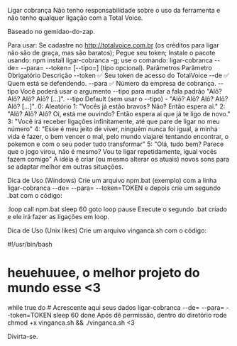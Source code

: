 Ligar cobrança
Não tenho responsabilidade sobre o uso da ferramenta e não tenho qualquer ligação com a Total Voice.

Baseado no gemidao-do-zap.

Para usar:
Se cadastre no http://totalvoice.com.br (os créditos para ligar não são de graça, mas são baratos);
Pegue seu token;
Instale o pacote usando: npm install ligar-cobranca -g;
use o comando: ligar-cobranca --de=<NUMERO> --para=<NUMERO> --token=<TOKEN> [--tipo=<TIPO>] (tipo opcional).
Parâmetros
Parâmetro	Obrigatório	Descrição
--token	✅	Seu token de acesso do TotalVoice
--de	✅	Quem está se defendendo.
--para	✅	Número da empresa de cobrança.
--tipo		Você poderá usar o argumento --tipo para mudar a fala padrão "Alô? Alô? Alô? Alô? [...]".
--tipo
Default (sem usar o --tipo) - "Alô? Alô? Alô? Alô? Alô? [...]".
0: Aleatório
1: "Vocês já estão bravos? Não? Então espera ai."
2: "Alô? Alô? Alô? Oi, está me ouvindo? Então espera ai que já te ligo de novo."
3: "Você irá receber ligações infinitamente, até que pare de ligar no meu número"
4: "Esse é meu jeito de viver, ninguém nunca foi igual, a minha vida é fazer, o bem vencer o mal, pelo mundo viajarei tentando encontrar, o pokemon e com o seu poder tudo transformar"
5: "Olá, tudo bem? Parece que o jogo virou, não é mesmo? Vou te ligar repetidamente, igual vocês fazem comigo"
A idéia é criar (ou mesmo alterar os atuais) novos sons para se adaptar melhor em outras situações.

Dica de Uso (Windows)
Crie um arquivo npm.bat (exemplo) com a linha ligar-cobranca --de=<NUMERO> --para=<NUMERO> --token=TOKEN e depois crie um segundo .bat com o código:

:loop
call npm.bat
 sleep 60
 goto loop
pause
Execute o segundo .bat criado e ele irá fazer as ligações em loop.

Dica de Uso (Unix likes)
Crie um arquivo vinganca.sh com o código:

#!/usr/bin/bash
# heuehuuee, o melhor projeto do mundo esse <3

while true
do
        # Acrescente aqui seus dados
        ligar-cobranca --de=<NUMERO> --para=<NUMERO> --token=TOKEN
        sleep 60
done
Após dê permissão, dentro do diretório rode chmod +x vinganca.sh && ./vinganca.sh <3

Divirta-se.
